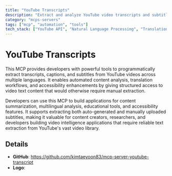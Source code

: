 ```yaml
---
title: "YouTube Transcripts"
description: "Extract and analyze YouTube video transcripts and subtitles in multiple languages for content analysis and accessibility."
category: "mcps-servers"
tags: ["mcp", "automation", "tools"]
tech_stack: ["YouTube API", "Natural Language Processing", "Translation Services", "Content Analysis", "Accessibility Tools"]
---
```


# YouTube Transcripts

This MCP provides developers with powerful tools to programmatically extract transcripts, captions, and subtitles from YouTube videos across multiple languages. It enables automated content analysis, translation workflows, and accessibility enhancements by giving structured access to video text content that would otherwise require manual extraction.

Developers can use this MCP to build applications for content summarization, multilingual analysis, educational tools, and accessibility features. It supports extracting both auto-generated and manually uploaded subtitles, making it valuable for content creators, researchers, and developers building video intelligence applications that require reliable text extraction from YouTube's vast video library.

## Details

- **GitHub**: https://github.com/kimtaeyoon83/mcp-server-youtube-transcript
- **Logo**: 
